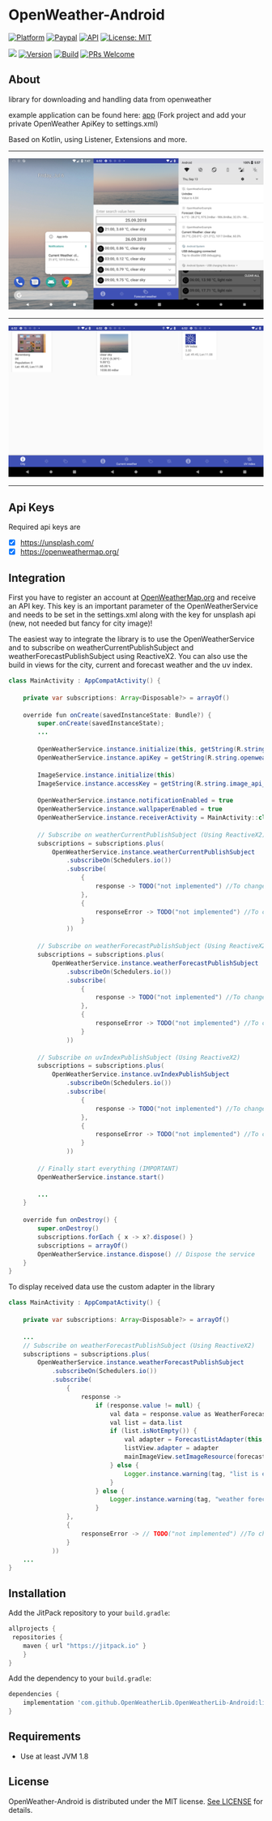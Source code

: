 # OpenWeather-Android

[![Platform](https://img.shields.io/badge/platform-Android-blue.svg)](https://www.android.com)
[![Paypal](https://img.shields.io/badge/paypal-donate-blue.svg)](https://www.paypal.me/GuepardoApps)
[![API](https://img.shields.io/badge/API-24+-blue.svg)](https://android-arsenal.com/api?level=24)
[![License: MIT](https://img.shields.io/badge/License-MIT-blue.svg)](https://opensource.org/licenses/MIT)

[![](https://jitpack.io/v/OpenWeatherLib/OpenWeather-Android.svg)](https://jitpack.io/#OpenWeatherLib/OpenWeather-Android)
[![Version](https://img.shields.io/badge/version-1.9.2.190712-green.svg)](https://github.com/OpenWeatherLib/OpenWeather-Android/releases/tag/1.9.2)
[![Build](https://img.shields.io/badge/build-passing-green.svg)](lib)
[![PRs Welcome](https://img.shields.io/badge/PRs-welcome-brightgreen.svg)](http://makeapullrequest.com)

## About

library for downloading and handling data from openweather

example application can be found here: [app](app) (Fork project and add your private OpenWeather ApiKey to settings.xml)

Based on Kotlin, using Listener, Extensions and more.

---

![alt tag](screenshots/example_usage.png)

---

![alt tag](screenshots/example_app.png)

---

## Api Keys

Required api keys are 
- [x] https://unsplash.com/
- [x] https://openweathermap.org/

## Integration

First you have to register an account at [OpenWeatherMap.org](http://www.openweathermap.org/) and receive an API key.
This key is an important parameter of the OpenWeatherService and needs to be set in the settings.xml along with the key for unsplash api (new, not needed but fancy for city image)!

The easiest way to integrate the library is to use the OpenWeatherService and to subscribe on weatherCurrentPublishSubject and weatherForecastPublishSubject using ReactiveX2.
You can also use the build in views for the city, current and forecast weather and  the uv index.

```java
class MainActivity : AppCompatActivity() {

    private var subscriptions: Array<Disposable?> = arrayOf()

    override fun onCreate(savedInstanceState: Bundle?) {
        super.onCreate(savedInstanceState);
        ...

        OpenWeatherService.instance.initialize(this, getString(R.string.openweather_city)) // Initialize service already with your preferred city
        OpenWeatherService.instance.apiKey = getString(R.string.openweather_api_key)    // Set ApiKey => Will be read from xml file

        ImageService.instance.initialize(this) 											// Initialize service
        ImageService.instance.accessKey = getString(R.string.image_api_access_key)    	// Set AccessKey => Will be read from xml file

        OpenWeatherService.instance.notificationEnabled = true                          // Enable/Disable notifications
        OpenWeatherService.instance.wallpaperEnabled = true                             // Enable/Disable set of wallpaper
        OpenWeatherService.instance.receiverActivity = MainActivity::class.java         // Set receiver for notifications
		
        // Subscribe on weatherCurrentPublishSubject (Using ReactiveX2)
		subscriptions = subscriptions.plus(
			OpenWeatherService.instance.weatherCurrentPublishSubject
				.subscribeOn(Schedulers.io())
				.subscribe(
					{
						response -> TODO("not implemented") //To change body of created functions use File | Settings | File Templates.
					},
					{
						responseError -> TODO("not implemented") //To change body of created functions use File | Settings | File Templates.
					}
				))

        // Subscribe on weatherForecastPublishSubject (Using ReactiveX2)
		subscriptions = subscriptions.plus(
			OpenWeatherService.instance.weatherForecastPublishSubject
				.subscribeOn(Schedulers.io())
				.subscribe(
					{
						response -> TODO("not implemented") //To change body of created functions use File | Settings | File Templates.
					},
					{
						responseError -> TODO("not implemented") //To change body of created functions use File | Settings | File Templates.
					}
				))

        // Subscribe on uvIndexPublishSubject (Using ReactiveX2)
		subscriptions = subscriptions.plus(
			OpenWeatherService.instance.uvIndexPublishSubject
				.subscribeOn(Schedulers.io())
				.subscribe(
					{
						response -> TODO("not implemented") //To change body of created functions use File | Settings | File Templates.
					},
					{
						responseError -> TODO("not implemented") //To change body of created functions use File | Settings | File Templates.
					}
				))

        // Finally start everything (IMPORTANT)
        OpenWeatherService.instance.start()

        ...
    }

    override fun onDestroy() {
        super.onDestroy()
        subscriptions.forEach { x -> x?.dispose() }
        subscriptions = arrayOf()
        OpenWeatherService.instance.dispose() // Dispose the service
    }
}
```

To display received data use the custom adapter in the library

```java
class MainActivity : AppCompatActivity() {

    private var subscriptions: Array<Disposable?> = arrayOf()

    ...
    // Subscribe on weatherForecastPublishSubject (Using ReactiveX2)
	subscriptions = subscriptions.plus(
		OpenWeatherService.instance.weatherForecastPublishSubject
			.subscribeOn(Schedulers.io())
			.subscribe(
				{
					response -> 
						if (response.value != null) {
							val data = response.value as WeatherForecast
							val list = data.list
							if (list.isNotEmpty()) {
								val adapter = ForecastListAdapter(this, list)
								listView.adapter = adapter
								mainImageView.setImageResource(forecastWeather.getMostWeatherCondition().wallpaperId)
							} else {
								Logger.instance.warning(tag, "list is empty")
							}
						} else {
							Logger.instance.warning(tag, "weather forecast subscribe was  not successfully")
						}
				},
				{
					responseError -> // TODO("not implemented") //To change body of created functions use File | Settings | File Templates.
				}
			))
    ...
}
```

## Installation

Add the JitPack repository to your `build.gradle`:

```groovy
allprojects {
 repositories {
    maven { url "https://jitpack.io" }
    }
}
```

Add the dependency to your `build.gradle`:

```groovy
dependencies {
    implementation 'com.github.OpenWeatherLib.OpenWeatherLib-Android:lib:1.9.2'
}
```

## Requirements

- Use at least JVM 1.8

## License

OpenWeather-Android is distributed under the MIT license. [See LICENSE](LICENSE.md) for details.
